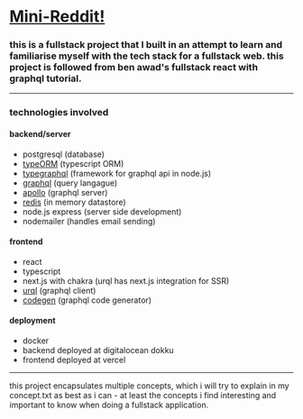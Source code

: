 # [Mini-Reddit!](codedevr.com)

### this is a fullstack project that I built in an attempt to learn and familiarise myself with the tech stack for a fullstack web. this project is followed from ben awad's fullstack react with graphql tutorial.

---

### technologies involved

#### backend/server

- postgresql (database)
- [typeORM](https://typeorm.io/) (typescript ORM)
- [typegraphql](https://typegraphql.com/) (framework for graphql api in node.js)
- [graphql](https://graphql.org/) (query langague)
- [apollo](https://www.apollographql.com/docs/apollo-server/) (graphql server)
- [redis](https://redis.io/) (in memory datastore)
- node.js express (server side development)
- nodemailer (handles email sending)

#### frontend

- react
- typescript
- next.js with chakra (urql has next.js integration for SSR)
- [urql](https://formidable.com/open-source/urql/) (graphql client)
- [codegen](https://www.graphql-code-generator.com/) (graphql code generator)

#### deployment

- docker
- backend deployed at digitalocean dokku
- frontend deployed at vercel

---

this project encapsulates multiple concepts, which i will try to explain in my concept.txt as best as i can - at least the concepts i find interesting and important to know when doing a fullstack application.
